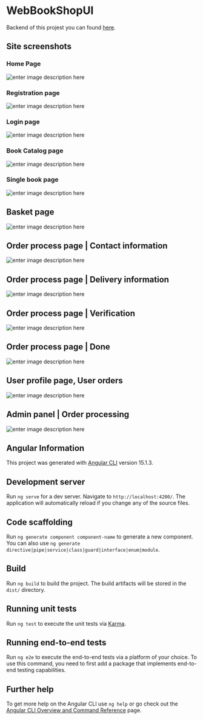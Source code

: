 # WebBookShopUI

Backend of this projest you can found [here](https://github.com/AdrianFoxy/WebBookShopAPI). 

## Site screenshots
### Home Page
![enter image description here](https://raw.githubusercontent.com/AdrianFoxy/WebBookShopUI/master/screenshots/1.jpg)

### Registration page
![enter image description here](https://raw.githubusercontent.com/AdrianFoxy/WebBookShopUI/master/screenshots/2.jpg)

### Login page
![enter image description here](https://raw.githubusercontent.com/AdrianFoxy/WebBookShopUI/master/screenshots/3.jpg)

### Book Catalog page
![enter image description here](https://raw.githubusercontent.com/AdrianFoxy/WebBookShopUI/master/screenshots/4.jpg)

### Single book page
![enter image description here](https://raw.githubusercontent.com/AdrianFoxy/WebBookShopUI/master/screenshots/5.jpg)

## Basket page
![enter image description here](https://raw.githubusercontent.com/AdrianFoxy/WebBookShopUI/master/screenshots/6.jpg)

## Order process page | Contact information
![enter image description here](https://raw.githubusercontent.com/AdrianFoxy/WebBookShopUI/master/screenshots/7.jpg)

## Order process page | Delivery information
![enter image description here](https://raw.githubusercontent.com/AdrianFoxy/WebBookShopUI/master/screenshots/8.jpg)

## Order process page | Verification
![enter image description here](https://raw.githubusercontent.com/AdrianFoxy/WebBookShopUI/master/screenshots/9.jpg)

## Order process page | Done
![enter image description here](https://raw.githubusercontent.com/AdrianFoxy/WebBookShopUI/master/screenshots/10.jpg)

## User profile page, User orders
![enter image description here](https://raw.githubusercontent.com/AdrianFoxy/WebBookShopUI/master/screenshots/11.jpg)

## Admin panel | Order processing
![enter image description here](https://raw.githubusercontent.com/AdrianFoxy/WebBookShopUI/master/screenshots/12.jpg)

## Angular Information
This project was generated with [Angular CLI](https://github.com/angular/angular-cli) version 15.1.3.

## Development server

Run `ng serve` for a dev server. Navigate to `http://localhost:4200/`. The application will automatically reload if you change any of the source files.

## Code scaffolding

Run `ng generate component component-name` to generate a new component. You can also use `ng generate directive|pipe|service|class|guard|interface|enum|module`.

## Build

Run `ng build` to build the project. The build artifacts will be stored in the `dist/` directory.

## Running unit tests

Run `ng test` to execute the unit tests via [Karma](https://karma-runner.github.io).

## Running end-to-end tests

Run `ng e2e` to execute the end-to-end tests via a platform of your choice. To use this command, you need to first add a package that implements end-to-end testing capabilities.

## Further help

To get more help on the Angular CLI use `ng help` or go check out the [Angular CLI Overview and Command Reference](https://angular.io/cli) page.
